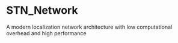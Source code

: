 # STN_Network
A modern localization network architecture with low computational overhead and high performance
